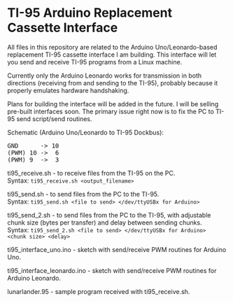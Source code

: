 # TI-95 Arduino Replacement Cassette Interface

All files in this repository are related to the Arduino Uno/Leonardo-based replacement TI-95 cassette interface I am building. This interface will let you send and receive TI-95 programs from a Linux machine.

Currently only the Arduino Leonardo works for transmission in both directions (receiving from and sending to the TI-95), probably because it properly emulates hardware handshaking.

Plans for building the interface will be added in the future. I will be selling pre-built interfaces soon. The primary issue right now is to fix the PC to TI-95 send script/send routines.

Schematic (Arduino Uno/Leonardo to TI-95 Dockbus):  
<pre>
GND      -> 10  
(PWM) 10 ->  6  
(PWM) 9  ->  3  
</pre>

ti95_receive.sh - to receive files from the TI-95 on the PC.  
Syntax: `ti95_receive.sh <output_filename>` 

ti95_send.sh - to send files from the PC to the TI-95.  
Syntax: `ti95_send.sh <file to send> </dev/ttyUSBx for Arduino>` 

ti95_send_2.sh - to send files from the PC to the TI-95, with adjustable chunk size (bytes per transfer) and delay between sending chunks.  
Syntax: `ti95_send_2.sh <file to send> </dev/ttyUSBx for Arduino> <chunk size> <delay>`   
  
ti95_interface_uno.ino - sketch with send/receive PWM routines for Arduino Uno. 

ti95_interface_leonardo.ino - sketch with send/receive PWM routines for Arduino Leonardo.
  
lunarlander.95 - sample program received with ti95_receive.sh.  
